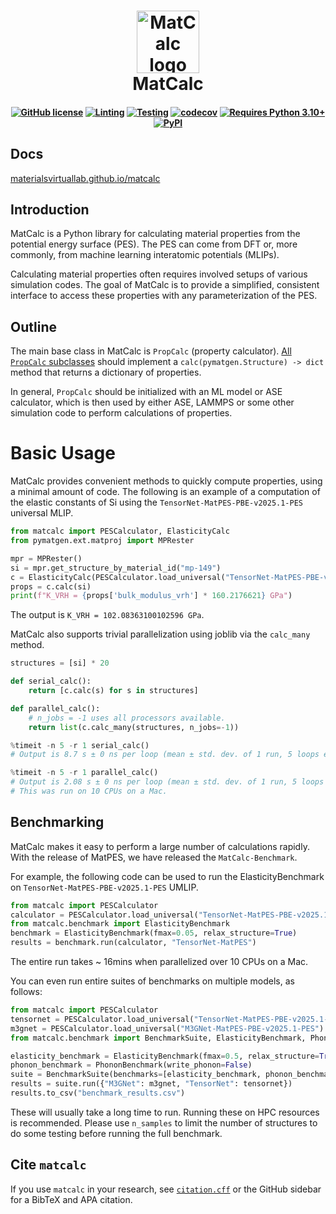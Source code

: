 <h1 align="center">
  <img src="https://github.com/materialsvirtuallab/matcalc/assets/30958850/89486f2f-73fb-40fb-803a-dfafe510eb6d" width="100" alt="MatCalc logo" style="vertical-align: middle;" /><br>
  MatCalc
</h1>

<h4 align="center">

[![GitHub license](https://img.shields.io/github/license/materialsvirtuallab/matcalc)](https://github.com/materialsvirtuallab/matcalc/blob/main/LICENSE)
[![Linting](https://github.com/materialsvirtuallab/matcalc/workflows/Linting/badge.svg)](https://github.com/materialsvirtuallab/matcalc/workflows/Linting/badge.svg)
[![Testing](https://github.com/materialsvirtuallab/matcalc/workflows/Testing/badge.svg)](https://github.com/materialsvirtuallab/matcalc/workflows/Testing/badge.svg)
[![codecov](https://codecov.io/gh/materialsvirtuallab/matcalc/branch/main/graph/badge.svg?token=OR7Z9WWRRC)](https://codecov.io/gh/materialsvirtuallab/matcalc)
[![Requires Python 3.10+](https://img.shields.io/badge/Python-3.10+-blue.svg?logo=python&logoColor=white)](https://python.org/downloads)
[![PyPI](https://img.shields.io/pypi/v/matcalc?logo=pypi&logoColor=white)](https://pypi.org/project/matcalc?logo=pypi&logoColor=white)

</h4>

## Docs

[materialsvirtuallab.github.io/matcalc](https://materialsvirtuallab.github.io/matcalc)

## Introduction

MatCalc is a Python library for calculating material properties from the potential energy surface (PES). The
PES can come from DFT or, more commonly, from machine learning interatomic potentials (MLIPs).

Calculating material properties often requires involved setups of various simulation codes. The
goal of MatCalc is to provide a simplified, consistent interface to access these properties with any
parameterization of the PES.

## Outline

The main base class in MatCalc is `PropCalc` (property calculator). [All `PropCalc` subclasses](https://github.com/search?q=repo%3Amaterialsvirtuallab%2Fmatcalc%20%22(PropCalc)%22) should implement a
`calc(pymatgen.Structure) -> dict` method that returns a dictionary of properties.

In general, `PropCalc` should be initialized with an ML model or ASE calculator, which is then used by either ASE,
LAMMPS or some other simulation code to perform calculations of properties.

# Basic Usage

MatCalc provides convenient methods to quickly compute properties, using a minimal amount of code. The following is
an example of a computation of the elastic constants of Si using the `TensorNet-MatPES-PBE-v2025.1-PES` universal MLIP.

```python
from matcalc import PESCalculator, ElasticityCalc
from pymatgen.ext.matproj import MPRester

mpr = MPRester()
si = mpr.get_structure_by_material_id("mp-149")
c = ElasticityCalc(PESCalculator.load_universal("TensorNet-MatPES-PBE-v2025.1-PES"), relax_structure=True)
props = c.calc(si)
print(f"K_VRH = {props['bulk_modulus_vrh'] * 160.2176621} GPa")
```

The output is `K_VRH = 102.08363100102596 GPa`.

MatCalc also supports trivial parallelization using joblib via the `calc_many` method.

```python
structures = [si] * 20

def serial_calc():
    return [c.calc(s) for s in structures]

def parallel_calc():
    # n_jobs = -1 uses all processors available.
    return list(c.calc_many(structures, n_jobs=-1))

%timeit -n 5 -r 1 serial_calc()
# Output is 8.7 s ± 0 ns per loop (mean ± std. dev. of 1 run, 5 loops each)

%timeit -n 5 -r 1 parallel_calc()
# Output is 2.08 s ± 0 ns per loop (mean ± std. dev. of 1 run, 5 loops each)
# This was run on 10 CPUs on a Mac.
```

## Benchmarking

MatCalc makes it easy to perform a large number of calculations rapidly. With the release of MatPES, we have released
the `MatCalc-Benchmark`.

For example, the following code can be used to run the ElasticityBenchmark on `TensorNet-MatPES-PBE-v2025.1-PES` UMLIP.

```python
from matcalc import PESCalculator
calculator = PESCalculator.load_universal("TensorNet-MatPES-PBE-v2025.1-PES")
from matcalc.benchmark import ElasticityBenchmark
benchmark = ElasticityBenchmark(fmax=0.05, relax_structure=True)
results = benchmark.run(calculator, "TensorNet-MatPES")
```

The entire run takes ~ 16mins when parallelized over 10 CPUs on a Mac.

You can even run entire suites of benchmarks on multiple models, as follows:

```python
from matcalc import PESCalculator
tensornet = PESCalculator.load_universal("TensorNet-MatPES-PBE-v2025.1-PES")
m3gnet = PESCalculator.load_universal("M3GNet-MatPES-PBE-v2025.1-PES")
from matcalc.benchmark import BenchmarkSuite, ElasticityBenchmark, PhononBenchmark

elasticity_benchmark = ElasticityBenchmark(fmax=0.5, relax_structure=True)
phonon_benchmark = PhononBenchmark(write_phonon=False)
suite = BenchmarkSuite(benchmarks=[elasticity_benchmark, phonon_benchmark])
results = suite.run({"M3GNet": m3gnet, "TensorNet": tensornet})
results.to_csv("benchmark_results.csv")
```

These will usually take a long time to run. Running these on HPC resources is recommended. Please use `n_samples` to
limit the number of structures to do some testing before running the full benchmark.

## Cite `matcalc`

If you use `matcalc` in your research, see [`citation.cff`](citation.cff) or the GitHub sidebar for a BibTeX and APA citation.
